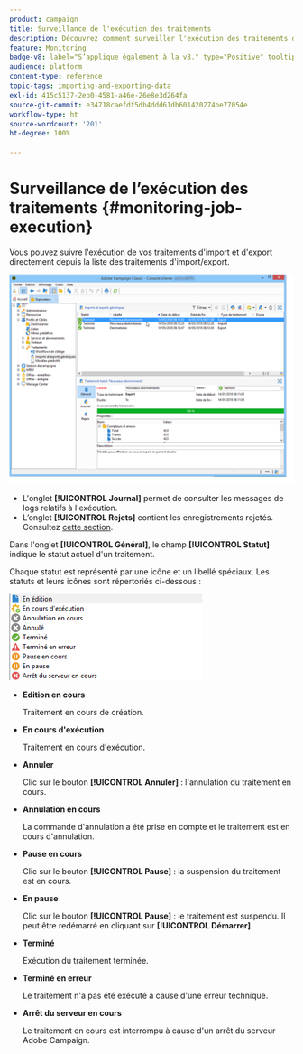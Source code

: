 ```yaml
---
product: campaign
title: Surveillance de l'exécution des traitements
description: Découvrez comment surveiller l'exécution des traitements d'import et d'export.
feature: Monitoring
badge-v8: label="S’applique également à la v8." type="Positive" tooltip="S’applique également à Campaign v8."
audience: platform
content-type: reference
topic-tags: importing-and-exporting-data
exl-id: 415c5137-2eb0-4581-a46e-26e8e3d264fa
source-git-commit: e34718caefdf5db4ddd61db601420274be77054e
workflow-type: ht
source-wordcount: '201'
ht-degree: 100%

---
```


# Surveillance de l’exécution des traitements {#monitoring-job-execution}



Vous pouvez suivre l&#39;exécution de vos traitements d&#39;import et d&#39;export directement depuis la liste des traitements d&#39;import/export.

![](assets/s_ncs_user_export_list_and_details.png)

* L&#39;onglet **[!UICONTROL Journal]** permet de consulter les messages de logs relatifs à l&#39;exécution.
* L’onglet **[!UICONTROL Rejets]** contient les enregistrements rejetés. Consultez [cette section](../../platform/using/executing-import-jobs.md#behavior-in-the-event-of-an-error).

Dans l&#39;onglet **[!UICONTROL Général]**, le champ **[!UICONTROL Statut]** indique le statut actuel d&#39;un traitement.

Chaque statut est représenté par une icône et un libellé spéciaux. Les statuts et leurs icônes sont répertoriés ci-dessous :

![](assets/s_ncs_user_export_status.png)

* **Edition en cours**

  Traitement en cours de création.

* **En cours d&#39;exécution**

  Traitement en cours d&#39;exécution.

* **Annuler**

  Clic sur le bouton **[!UICONTROL Annuler]** : l&#39;annulation du traitement en cours.

* **Annulation en cours**

  La commande d&#39;annulation a été prise en compte et le traitement est en cours d&#39;annulation.

* **Pause en cours**

  Clic sur le bouton **[!UICONTROL Pause]** : la suspension du traitement est en cours.

* **En pause**

  Clic sur le bouton **[!UICONTROL Pause]** : le traitement est suspendu. Il peut être redémarré en cliquant sur **[!UICONTROL Démarrer]**.

* **Terminé**

  Exécution du traitement terminée.

* **Terminé en erreur**

  Le traitement n&#39;a pas été exécuté à cause d&#39;une erreur technique.

* **Arrêt du serveur en cours**

  Le traitement en cours est interrompu à cause d&#39;un arrêt du serveur Adobe Campaign.
